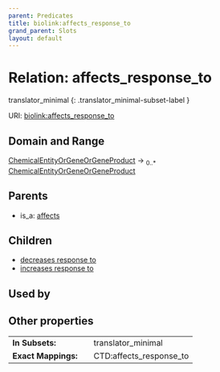 ```yaml
---
parent: Predicates
title: biolink:affects_response_to
grand_parent: Slots
layout: default
---
```


# Relation: affects_response_to

translator_minimal
{: .translator_minimal-subset-label }




URI: [biolink:affects_response_to](https://w3id.org/biolink/vocab/affects_response_to)

## Domain and Range

[ChemicalEntityOrGeneOrGeneProduct](ChemicalEntityOrGeneOrGeneProduct.md) ->  <sub>0..\*</sub> [ChemicalEntityOrGeneOrGeneProduct](ChemicalEntityOrGeneOrGeneProduct.md)

## Parents

 *  is_a: [affects](affects.md)

## Children

 *  [decreases response to](decreases_response_to.md)
 *  [increases response to](increases_response_to.md)

## Used by


## Other properties

|  |  |  |
| --- | --- | --- |
| **In Subsets:** | | translator_minimal |
| **Exact Mappings:** | | CTD:affects_response_to |

